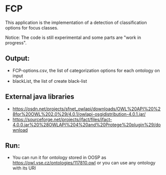 # FCP
This application is the implementation of a detection of classification options for focus classes.

Notice: The code is still experimental and some parts are "work in progress".

## Output:
- FCP-options.csv, the list of categorization options for each ontology on input
- blackList, the list of create black-list

## External java libraries
- https://osdn.net/projects/sfnet_owlapi/downloads/OWL%20API%20%28for%20OWL%202.0%29/4.0.1/owlapi-osgidistribution-4.0.1.jar/
- https://sourceforge.net/projects/jfact/files/jfact-4.0.0.jar%20%28OWLAPI%204%20and%20Protege%20plugin%29/download

## Run:
- You can run it for ontology stored in OOSP as https://owl.vse.cz/ontologies/117810.owl or you can use any ontology with its URI
